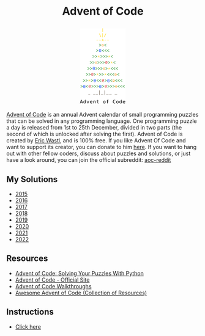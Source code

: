 # <p align="center"> Advent of Code </p>

<p align="center">
<img src="./docs/aoc-tree.png" width="120" height="200" />
</p>

[Advent of Code](https://adventofcode.com/2022/about) is an annual Advent calendar of small programming puzzles that can be solved in any programming language. 
One programming puzzle a day is released from 1st to 25th December, divided in two parts (the second of which is unlocked after solving the first). 
Advent of Code is created by [Eric Wastl](https://twitter.com/ericwastl), and is 100% free. If you like Advent Of Code and want to support its creator, you can
donate to him [here](https://adventofcode.com/2019/support). If you want to hang out with other fellow coders, discuss about puzzles and solutions, or just have a look around, you can
join the official subreddit: [aoc-reddit](https://www.reddit.com/r/adventofcode/)

## My Solutions 

* [2015](src/2015)
* [2016](src/2016)
* [2017](src/2017)
* [2018](src/2018)
* [2019](src/2019)
* [2020](src/2020)
* [2021](src/2021)
* [2022](src/2022)

## Resources 

* [Advent of Code: Solving Your Puzzles With Python](https://realpython.com/python-advent-of-code/)
* [Advent of Code - Official Site](https://adventofcode.com/)
* [Advent of Code Walkthroughs](https://github.com/mebeim/aoc)
* [Awesome Advent of Code (Collection of Resources)](https://github.com/Bogdanp/awesome-advent-of-code)

## Instructions

* [Click here](README-2.md)  
